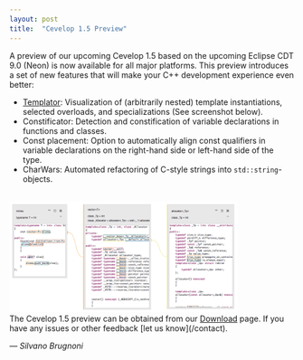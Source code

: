 ```yaml
---
layout: post
title:  "Cevelop 1.5 Preview"
---
```

A preview of our upcoming Cevelop 1.5 based on the upcoming Eclipse CDT 9.0 (Neon) is now available for all major platforms. This preview introduces a set of new features that will make your C++ development experience even better:

* <a href="/features/#templator">Templator</a>: Visualization of (arbitrarily nested) template instantiations, selected overloads, and specializations (See screenshot below).
* Constificator: Detection and constification of variable declarations in functions and classes.
* Const placement: Option to automatically align const qualifiers in variable declarations on the right-hand side or left-hand side of the type.
* CharWars: Automated refactoring of C-style strings into <code>std::string</code>-objects.

<br/>

<img src="/img/templator-vector.png" class="img-responsive center-block" style="width:80%" alt="Template Instantiation Example">

<br/>
The Cevelop 1.5 preview can be obtained from our <a href='/download/'>Download</a> page. If you have any issues or other feedback [let us know](/contact).

<p class="pull-right">
  <em>&mdash; Silvano Brugnoni</em>
</p>
